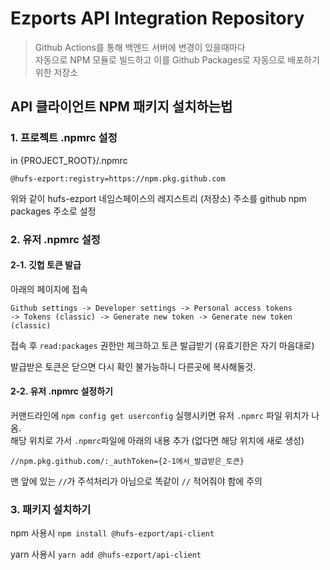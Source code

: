 # Ezports API Integration Repository

> Github Actions를 통해 백엔드 서버에 변경이 있을때마다    
> 자동으로 NPM 모듈로 빌드하고 이를 Github Packages로 자동으로 배포하기 위한 저장소

## API 클라이언트 NPM 패키지 설치하는법

### 1. 프로젝트 .npmrc 설정

in {PROJECT_ROOT}/.npmrc
```
@hufs-ezport:registry=https://npm.pkg.github.com
```
위와 같이 hufs-ezport 네임스페이스의 레지스트리 (저장소) 주소를 github npm packages 주소로 설정

### 2. 유저 .npmrc 설정

#### 2-1. 깃헙 토큰 발급

아래의 페이지에 접속
```
Github settings -> Developer settings -> Personal access tokens
-> Tokens (classic) -> Generate new token -> Generate new token (classic)    
```
접속 후 `read:packages` 권한만 체크하고 토큰 발급받기 (유효기한은 자기 마음대로)

발급받은 토큰은 닫으면 다시 확인 불가능하니 다른곳에 복사해둘것.

#### 2-2. 유저 .npmrc 설정하기

커맨드라인에 `npm config get userconfig` 실행시키면 유저 `.npmrc` 파일 위치가 나옴.    
해당 위치로 가서 `.npmrc`파일에 아래의 내용 추가 (없다면 해당 위치에 새로 생성)

```
//npm.pkg.github.com/:_authToken={2-1에서_발급받은_토큰}
```

맨 앞에 있는 `//`가 주석처리가 아님으로 똑같이 `//` 적어줘야 함에 주의

### 3. 패키지 설치하기
npm 사용시
`npm install @hufs-ezport/api-client`

yarn 사용시
`yarn add @hufs-ezport/api-client`
